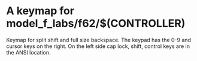 # A keymap for model_f_labs/f62/$(CONTROLLER)

Keymap for split shift and full size backspace. The keypad has the 0-9 and cursor keys on the right.
On the left side cap lock, shift, control keys are in the ANSI location.
